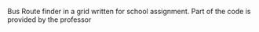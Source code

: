 Bus Route finder in a grid written for school assignment.
Part of the code is provided by the professor

